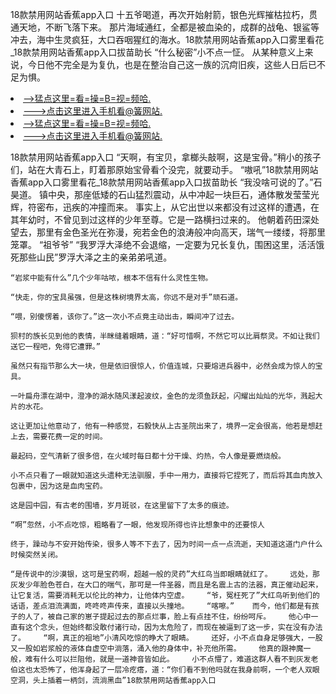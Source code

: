 18款禁用网站香蕉app入口    十五爷喝道，再次开始射箭，银色光辉摧枯拉朽，贯通天地，不断飞落下来。    那片海域通红，全都是被血染的，成群的战龟、银鲨等冲去，海中生灵疯狂，大口吞咽猩红的海水。18款禁用网站香蕉app入口雾里看花_18款禁用网站香蕉app入口拔苗助长    “什么秘密”小不点一怔。    从某种意义上来说，今日他不完全是为复仇，也是在整治自己这一族的沉疴旧疾，这些人日后已不足为惧。

<li><a href="http://qmwwba573.jue1015.xyz/#md_1016">-->猛点这里=看=操=B=视=频哈.</a></li>
<li><a href="http://qmwwba573.jue1015.xyz/#md_1016">--->点击这里进入手机看@簧网站.</a></li>





<li><a href="http://qmwwba573.jue1015.xyz/#md_1016">-->猛点这里=看=操=B=视=频哈.</a></li>
<li><a href="http://qmwwba573.jue1015.xyz/#md_1016">--->点击这里进入手机看@簧网站.</a></li>



18款禁用网站香蕉app入口    “天啊，有宝贝，拿榔头敲啊，这是宝骨。”稍小的孩子们，站在大青石上，盯着那原始宝骨看个没完，就要动手。    “嗷吼”18款禁用网站香蕉app入口雾里看花_18款禁用网站香蕉app入口拔苗助长    “我没啥可说的了。”石昊道。
    镇中央，那座低矮的石山猛烈震动，从中冲起一块巨石，通体散发莹莹光辉，符密布，迅疾的冲撞而来。    事实上，从它出世以来都没有过这样的遭遇，在其年幼时，不曾见到过这样的少年至尊。它是一路横扫过来的。    他朝着药田深处望去，那里有金色圣光在弥漫，宛若金色的浪涛般冲向高天，瑞气一缕缕，将那里笼罩。    “祖爷爷”    “我罗浮大泽绝不会退缩，一定要为兄长复仇，围困这里，活活饿死那些山民”罗浮大泽之主的亲弟弟吼道。

    “岩浆中能有什么”几个少年咕哝，根本不信有什么灵性生物。

    “快走，你的宝具虽强，但是这株树境界太高，你远不是对手”顽石道。

    “喂，别傻愣着，该你了。”这一次小不点竟主动出击，瞬间冲了过去。

    狈村的族长见到他的表情，半眯缝着眼睛，道：“好可惜啊，不然它可以比肩祭灵。不如让我们送它一程吧，免得它遭罪。”

    虽然只有指节那么大一块，但是依旧很惊人，价值连城，只要熔进兵器中，必然会成为惊人的宝具。

    一叶扁舟漂在湖中，澄净的湖水随风漾起波纹，金色的龙须鱼跃起，闪耀出灿灿的光华，溅起大片的水花。

    这让更加让他意动了，他有一种感觉，石毅快从上古圣院出来了，境界一定会很高，他若是想赶上去，需要花费一定的时间。

    最起码，空气清新了很多倍，在火域时每日都十分干燥、灼热，令人像是要燃烧般。

    小不点只看了一眼就知道这头遗种无法驯服，手中一用力，直接将它捏死了，而后将其血肉放入包裹中，因为这是血肉宝药。

    这是园中园，有古老的围墙，岁月斑驳，在这里留下了太多的痕迹。

    “啊”忽然，小不点吃惊，粗略看了一眼，他发现所得也许比想象中的还要惊人

    终于，躁动与不安开始传染，很多人等不下去了，因为时间一点一点流逝，天知道这道门户什么时候突然关闭。

    “是传说中的沙漠银，这可是宝药啊，超越一般的灵药”大红鸟当即眼睛就红了。    远处，那灰发少年脸色苍白，在大口的喘气，那可是一件圣器，而且是名震上古的法器，真正催动起来，让它复活，需要消耗无以伦比的神力，让他体内空虚。    “爷，冤枉死了”大红鸟听到他们的话语，差点泪流满面，咚咚咚声传来，直接以头撞地。    “喀嚓。”    而今，他们都是有孩子的人了，被自己家的崽子提起过去的那点烂事，脸上有点挂不住，纷纷呵斥。    他心中一直有这个念头，但始终都没敢付诸行动，因为太危险了，而现在被逼到了这一步，实在没有办法了。    “啊，真正的祖地”小清风吃惊的睁大了眼睛。    还好，小不点自身足够强大，一股又一股如岩浆般的液体自虚空中淌落，涌入他的身体中，补充他所需。    他真的跟神魔一般，难有什么可以拦阻他，就是一道神音皆如此。    小不点懵了，难道这群人看不到灰发老伯这也太恐怖了，他浑身起了一层冷疙瘩，道：“你们看不到他吗就在我身前啊，一个老人双眼空洞，头上插着一柄剑，流淌黑血”18款禁用网站香蕉app入口
